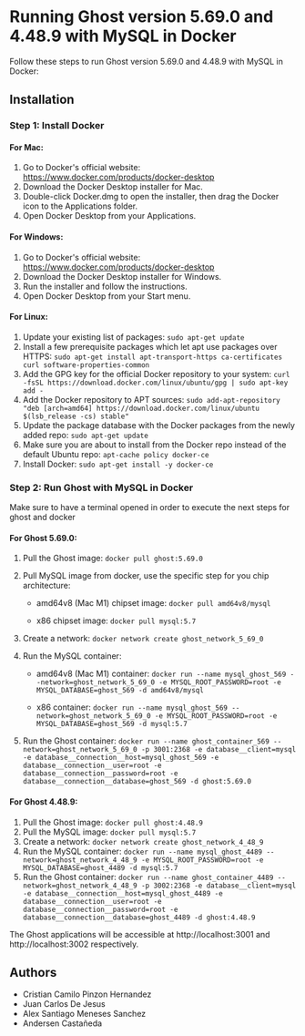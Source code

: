 # Running Ghost version 5.69.0 and 4.48.9 with MySQL in Docker

Follow these steps to run Ghost version 5.69.0 and 4.48.9 with MySQL in Docker:

## Installation

### Step 1: Install Docker

#### For Mac:

1. Go to Docker's official website: https://www.docker.com/products/docker-desktop
2. Download the Docker Desktop installer for Mac.
3. Double-click Docker.dmg to open the installer, then drag the Docker icon to the Applications folder.
4. Open Docker Desktop from your Applications.

#### For Windows:

1. Go to Docker's official website: https://www.docker.com/products/docker-desktop
2. Download the Docker Desktop installer for Windows.
3. Run the installer and follow the instructions.
4. Open Docker Desktop from your Start menu.

#### For Linux:

1. Update your existing list of packages: `sudo apt-get update`
2. Install a few prerequisite packages which let apt use packages over HTTPS: `sudo apt-get install apt-transport-https ca-certificates curl software-properties-common`
3. Add the GPG key for the official Docker repository to your system: `curl -fsSL https://download.docker.com/linux/ubuntu/gpg | sudo apt-key add -`
4. Add the Docker repository to APT sources: `sudo add-apt-repository "deb [arch=amd64] https://download.docker.com/linux/ubuntu $(lsb_release -cs) stable"`
5. Update the package database with the Docker packages from the newly added repo: `sudo apt-get update`
6. Make sure you are about to install from the Docker repo instead of the default Ubuntu repo: `apt-cache policy docker-ce`
7. Install Docker: `sudo apt-get install -y docker-ce`

### Step 2: Run Ghost with MySQL in Docker

Make sure to have a terminal opened in order to execute the next steps for ghost and docker

#### For Ghost 5.69.0:

1. Pull the Ghost image: `docker pull ghost:5.69.0`

2. Pull MySQL image from docker, use the specific step for you chip architecture:

    - amd64v8 (Mac M1) chipset image: `docker pull amd64v8/mysql`

    - x86 chipset image: `docker pull mysql:5.7`

3. Create a network: `docker network create ghost_network_5_69_0`

4. Run the MySQL container:

    - amd64v8 (Mac M1) container: `docker run --name mysql_ghost_569 --network=ghost_network_5_69_0 -e MYSQL_ROOT_PASSWORD=root -e MYSQL_DATABASE=ghost_569 -d amd64v8/mysql`

    - x86 container: `docker run --name mysql_ghost_569 --network=ghost_network_5_69_0 -e MYSQL_ROOT_PASSWORD=root -e MYSQL_DATABASE=ghost_569 -d mysql:5.7`

5. Run the Ghost container: `docker run --name ghost_container_569 --network=ghost_network_5_69_0 -p 3001:2368 -e database__client=mysql -e database__connection__host=mysql_ghost_569 -e database__connection__user=root -e database__connection__password=root -e database__connection__database=ghost_569 -d ghost:5.69.0`

#### For Ghost 4.48.9:

1. Pull the Ghost image: `docker pull ghost:4.48.9`
2. Pull the MySQL image: `docker pull mysql:5.7`
3. Create a network: `docker network create ghost_network_4_48_9`
4. Run the MySQL container: `docker run --name mysql_ghost_4489 --network=ghost_network_4_48_9 -e MYSQL_ROOT_PASSWORD=root -e MYSQL_DATABASE=ghost_4489 -d mysql:5.7`
5. Run the Ghost container: `docker run --name ghost_container_4489 --network=ghost_network_4_48_9 -p 3002:2368 -e database__client=mysql -e database__connection__host=mysql_ghost_4489 -e database__connection__user=root -e database__connection__password=root -e database__connection__database=ghost_4489 -d ghost:4.48.9`

The Ghost applications will be accessible at http://localhost:3001 and http://localhost:3002 respectively.

## Authors

- Cristian Camilo Pinzon Hernandez
- Juan Carlos De Jesus
- Alex Santiago Meneses Sanchez
- Andersen Castañeda
